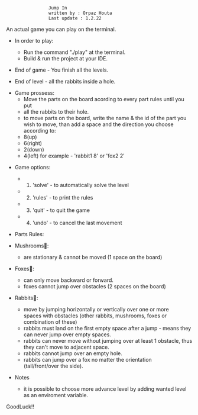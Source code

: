   					Jump In
  					written by : Orpaz Houta								 
  					Last update : 1.2.22									 
 
 An actual game you can play on the terminal.

* In order to play:
  - Run the command "./play" at the terminal.
  - Build & run the project at your IDE.

* End of game - You finish all the levels.
* End of level - all the rabbits inside a hole.                              

- Game prossess:
  - Move the parts on the board acording to every part rules until you put
  - all the rabbits to their hole.
  - to move parts on the board, write the name & the id of the part you
    wish to move, 
  than add a space and the direction you choose according to:
   -   8(up) 
   -   6(right) 
   -   2(down) 
   -   4(left)
   for example - 'rabbit1 8' or 'fox2 2'
 
 * Game options:
   - 1. 'solve' - to automatically solve the level
   - 2. 'rules' - to print the rules
   - 3. 'quit' - to quit the game
   - 4. 'undo' - to cancel the last movement
  
 * Parts Rules:                                                              
 * Mushrooms🍄:
   - are stationary & cannot be moved (1 space on the board)                    
 * Foxes🦊:
   - can only move backward or forward. 
   - foxes cannot jump over obstacles (2 spaces on the board)                                              
 * Rabbits🐰:
   - move by jumping horizontally or vertically over one or more     
     spaces with obstacles (other rabbits, mushrooms, foxes or       
     combination of these)                                           
   - rabbits must land on the first empty space after a jump - means 
     they can never jump over empty spaces.                          
   - rabbits can never move without jumping over at least 1 obstacle,
     thus they can't move to adjacent space.                         
   - rabbits cannot jump over an empty hole.                         
   - rabbits can jump over a fox no matter the orientation           
    (tail/front/over the side).
            
  * Notes
    - it is possible to choose more advance level by adding wanted level as an 
      enviroment variable.
            
  GoodLuck!!

